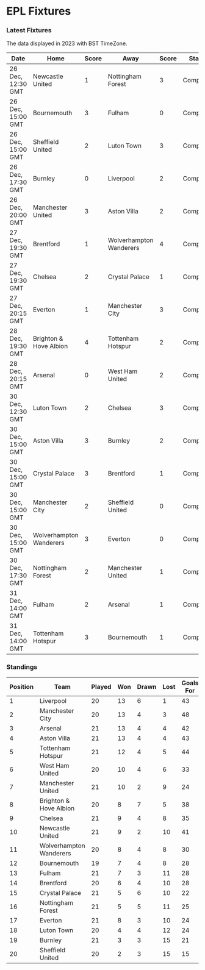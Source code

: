 # EPL Fixtures

### Latest Fixtures

The data displayed in 2023 with BST TimeZone.

<!-- START_TABLE -->
| Date | Home | Score | Away | Score | Status |
|-------------|--------|--------------|--------|--------------|--------|
| 26 Dec, 12:30 GMT | Newcastle United | 1 | Nottingham Forest | 3 | Completed |
| 26 Dec, 15:00 GMT | Bournemouth | 3 | Fulham | 0 | Completed |
| 26 Dec, 15:00 GMT | Sheffield United | 2 | Luton Town | 3 | Completed |
| 26 Dec, 17:30 GMT | Burnley | 0 | Liverpool | 2 | Completed |
| 26 Dec, 20:00 GMT | Manchester United | 3 | Aston Villa | 2 | Completed |
| 27 Dec, 19:30 GMT | Brentford | 1 | Wolverhampton Wanderers | 4 | Completed |
| 27 Dec, 19:30 GMT | Chelsea | 2 | Crystal Palace | 1 | Completed |
| 27 Dec, 20:15 GMT | Everton | 1 | Manchester City | 3 | Completed |
| 28 Dec, 19:30 GMT | Brighton & Hove Albion | 4 | Tottenham Hotspur | 2 | Completed |
| 28 Dec, 20:15 GMT | Arsenal | 0 | West Ham United | 2 | Completed |
| 30 Dec, 12:30 GMT | Luton Town | 2 | Chelsea | 3 | Completed |
| 30 Dec, 15:00 GMT | Aston Villa | 3 | Burnley | 2 | Completed |
| 30 Dec, 15:00 GMT | Crystal Palace | 3 | Brentford | 1 | Completed |
| 30 Dec, 15:00 GMT | Manchester City | 2 | Sheffield United | 0 | Completed |
| 30 Dec, 15:00 GMT | Wolverhampton Wanderers | 3 | Everton | 0 | Completed |
| 30 Dec, 17:30 GMT | Nottingham Forest | 2 | Manchester United | 1 | Completed |
| 31 Dec, 14:00 GMT | Fulham | 2 | Arsenal | 1 | Completed |
| 31 Dec, 14:00 GMT | Tottenham Hotspur | 3 | Bournemouth | 1 | Completed |
<!-- END_TABLE -->

### Standings

<!-- START_STANDINGS -->
| Position | Team | Played | Won | Drawn | Lost | Goals For | Goals Against | Goal Difference | Points |
|----------|------|--------|-----|-------|------|-----------|---------------|-----------------|--------|
| 1 | Liverpool | 20 | 13 | 6 | 1 | 43 | 18 | 25 | 45 |
| 2 | Manchester City | 20 | 13 | 4 | 3 | 48 | 23 | 25 | 43 |
| 3 | Arsenal | 21 | 13 | 4 | 4 | 42 | 20 | 22 | 43 |
| 4 | Aston Villa | 21 | 13 | 4 | 4 | 43 | 27 | 16 | 43 |
| 5 | Tottenham Hotspur | 21 | 12 | 4 | 5 | 44 | 31 | 13 | 40 |
| 6 | West Ham United | 20 | 10 | 4 | 6 | 33 | 30 | 3 | 34 |
| 7 | Manchester United | 21 | 10 | 2 | 9 | 24 | 29 | -5 | 32 |
| 8 | Brighton & Hove Albion | 20 | 8 | 7 | 5 | 38 | 33 | 5 | 31 |
| 9 | Chelsea | 21 | 9 | 4 | 8 | 35 | 31 | 4 | 31 |
| 10 | Newcastle United | 21 | 9 | 2 | 10 | 41 | 32 | 9 | 29 |
| 11 | Wolverhampton Wanderers | 20 | 8 | 4 | 8 | 30 | 31 | -1 | 28 |
| 12 | Bournemouth | 19 | 7 | 4 | 8 | 28 | 35 | -7 | 25 |
| 13 | Fulham | 21 | 7 | 3 | 11 | 28 | 36 | -8 | 24 |
| 14 | Brentford | 20 | 6 | 4 | 10 | 28 | 32 | -4 | 22 |
| 15 | Crystal Palace | 21 | 5 | 6 | 10 | 22 | 34 | -12 | 21 |
| 16 | Nottingham Forest | 21 | 5 | 5 | 11 | 25 | 37 | -12 | 20 |
| 17 | Everton | 21 | 8 | 3 | 10 | 24 | 28 | -4 | 17 |
| 18 | Luton Town | 20 | 4 | 4 | 12 | 24 | 38 | -14 | 16 |
| 19 | Burnley | 21 | 3 | 3 | 15 | 21 | 42 | -21 | 12 |
| 20 | Sheffield United | 20 | 2 | 3 | 15 | 15 | 49 | -34 | 9 |
<!-- END_STANDINGS -->
